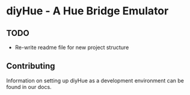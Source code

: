 # diyHue - A Hue Bridge Emulator

## TODO

- Re-write readme file for new project structure

## Contributing

Information on setting up diyHue as a development environment can be found in our docs.

